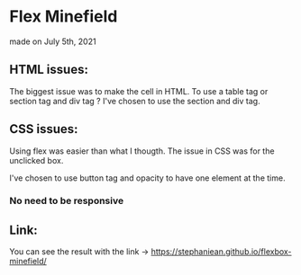 # Flex Minefield
made on July 5th, 2021

HTML issues:
------------
The biggest issue was to make the cell in HTML. To use a table tag or section tag and div tag ? I've chosen to use the section and div tag.

CSS issues:
-----------
Using flex was easier than what I thougth. The issue in CSS was for the unclicked box.

I've chosen to use button tag and opacity to have one element at the time. 

### No need to be responsive 

Link:
-----------------
You can see the result with the link ->
https://stephaniean.github.io/flexbox-minefield/
